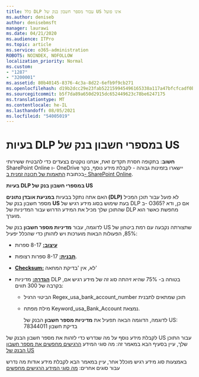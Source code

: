 ```yaml
---
title: כלל DLP עבור מספר חשבון בנק של US אינו פועל
ms.author: deniseb
author: denisebmsft
manager: laurawi
ms.date: 04/21/2020
ms.audience: ITPro
ms.topic: article
ms.service: o365-administration
ROBOTS: NOINDEX, NOFOLLOW
localization_priority: Normal
ms.custom:
- "1287"
- "3200001"
ms.assetid: 80b40145-8376-4c3a-8d22-6efb9f9cb271
ms.openlocfilehash: d19b2dcc29e23fab522159945496165338a117a47bfcfcadf0b93e4e5f14464f
ms.sourcegitcommit: b5f7da89a650d2915dc652449623c78be6247175
ms.translationtype: MT
ms.contentlocale: he-IL
ms.lasthandoff: 08/05/2021
ms.locfileid: "54005019"
---
```

# <a name="dlp-issues-with-us-bank-account-numbers"></a>בעיות DLP במספרי חשבון בנק של US

**חשוב**: בתקופה חסרת תקדים זאת, אנחנו נוקטים בצעדים כדי להבטיח ששירותי SharePoint Online ו- OneDrive יישארו בזמינות גבוהה - לקבלת מידע נוסף, בקר בכתובת [התאמות של תכונה זמנית ב- SharePoint Online](https://aka.ms/ODSPAdjustments).

**בעיות DLP במספרי חשבון בנק של US**

האם אתה נתקל בבעיות **במניעת אובדן נתונים (DLP)** לא פועל עבור תוכן המכיל מספר חשבון בנק של **US** בעת שימוש בסוג מידע רגיש של DLP ב- O365? אם כן, ודא שהתוכן שלך מכיל את המידע הדרוש עבור המדיניות של DLP מחפשת כאשר הוא מוערך.
  
לדוגמה, עבור **מדיניות מספר חשבון** בנק של US שתצורתה נקבעה עם רמת ביטחון של 85%, הפעולות הבאות מוערכות ויש לזהותן כדי שהכלל יפעיל:
  
- **[עיצוב:](https://docs.microsoft.com/microsoft-365/compliance/sensitive-information-type-entity-definitions#format-77)** 8-17 ספרות

- **[תבנית:](https://docs.microsoft.com/microsoft-365/compliance/sensitive-information-type-entity-definitions#pattern-77)** 8-17 ספרות רצופות.

- **[Checksum:](https://docs.microsoft.com/microsoft-365/compliance/sensitive-information-type-entity-definitions#checksum-76)** לא, אין 'בדיקת המחאה'

- **[הגדרה:](https://docs.microsoft.com/microsoft-365/compliance/sensitive-information-type-entity-definitions)** מדיניות DLP בטוחה ב- 75% שהיא זיהתה סוג זה של מידע רגיש אם, בקרבה של 300 תווים:

  - הביטוי הרגיל Regex_usa_bank_account_number תוכן שמתאים לתבנית

  - מילת מפתח Keyword_usa_Bank_Account נמצאת.

    לדוגמה, הדוגמה הבאה תפעיל את **מדיניות מספר חשבון** הבנק של US: בדיקת חשבון 78344011

לקבלת מידע נוסף על מה  שנדרש כדי לזהות את מספר חשבון הבנק של US עבור התוכן שלך, עיין בסעיף הבא במאמר זה: מה סוגי המידע [הרגישים מחפשים את מספר חשבון הבנק של US](https://docs.microsoft.com/microsoft-365/compliance/sensitive-information-type-entity-definitions#us-bank-account-number)
  
באמצעות סוג מידע רגיש מוכלל אחר, עיין במאמר הבא לקבלת מידע אודות מה נדרש עבור סוגים אחרים: [מה סוגי המידע הרגישים מחפשים](https://docs.microsoft.com/microsoft-365/compliance/sensitive-information-type-entity-definitions)
  
